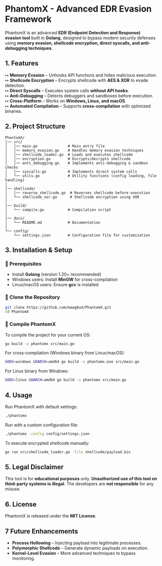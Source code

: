 
# PhantomX - Advanced EDR Evasion Framework

PhantomX is an advanced **EDR (Endpoint Detection and Response) evasion tool** built in **Golang**, designed to bypass modern security defenses using **memory evasion, shellcode encryption, direct syscalls, and anti-debugging techniques**.

## 1. Features

↦ **Memory Evasion** – Unhooks API functions and hides malicious execution.  
↦ **Shellcode Encryption** – Encrypts shellcode with **AES & XOR** to evade detection.  
↦ **Direct Syscalls** – Executes system calls **without API hooks**.  
↦ **Anti-Debugging** – Detects debuggers and sandboxes before execution.  
↦ **Cross-Platform** – Works on **Windows, Linux, and macOS**.  
↦ **Automated Compilation** – Supports **cross-compilation** with optimized binaries.  


## 2. Project Structure

```
PhantomX/
│── src/
│   │── main.go              # Main entry file
│   │── memory_evasion.go    # Handles memory evasion techniques
│   │── shellcode_loader.go  # Loads and executes shellcode
│   │── encryption.go        # Encrypts/decrypts shellcode
│   │── anti_debugging.go    # Implements anti-debugging & sandbox checks
│   │── syscalls.go          # Implements direct system calls
│   └── utils.go             # Utility functions (config loading, file handling)
│
│── shellcode/
│   │── reverse_shellcode.go  # Reverses shellcode before execution
│   └── shellcode_xor.go      # Shellcode encryption using XOR
│
│── build/
│   └── compile.go           # Compilation script
│
│── docs/
│   └── README.md            # Documentation
│
└── config/
    └── settings.json        # Configuration file for customization
```

## 3. Installation & Setup

### **🔹 Prerequisites**
- Install **Golang** (version 1.20+ recommended)
- Windows users: Install **MinGW** for cross-compilation
- Linux/macOS users: Ensure **gcc** is installed

### **🔹 Clone the Repository**
```sh
git clone https://github.com/mawg0ud/PhantomX.git
cd PhantomX
```

### **🔹 Compile PhantomX**
To compile the project for your current OS:
```sh
go build -o phantomx src/main.go
```

For cross-compilation (Windows binary from Linux/macOS):
```sh
GOOS=windows GOARCH=amd64 go build -o phantomx.exe src/main.go
```

For Linux binary from Windows:
```sh
GOOS=linux GOARCH=amd64 go build -o phantomx src/main.go
```

## 4. Usage

Run PhantomX with default settings:
```sh
./phantomx
```

Run with a custom configuration file:
```sh
./phantomx -config config/settings.json
```

To execute encrypted shellcode manually:
```sh
go run src/shellcode_loader.go -file shellcode/payload.bin
```


## 5. Legal Disclaimer
This tool is for **educational purposes** only. **Unauthorized use of this tool on third-party systems is illegal**. The developers are **not responsible** for any misuse.


## 6. License
PhantomX is released under the **MIT License**.


## 7 Future Enhancements
-  **Process Hollowing** – Injecting payload into legitimate processes.
-  **Polymorphic Shellcode** – Generate dynamic payloads on execution.
-  **Kernel-Level Evasion** – More advanced techniques to bypass monitoring.

